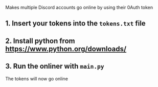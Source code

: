 Makes multiple Discord accounts go online  by using their 0Auth token 

## 1. Insert your tokens into the `tokens.txt` file


## 2. Install python from https://www.python.org/downloads/

## 3. Run the onliner with `main.py`


The tokens will now go online

